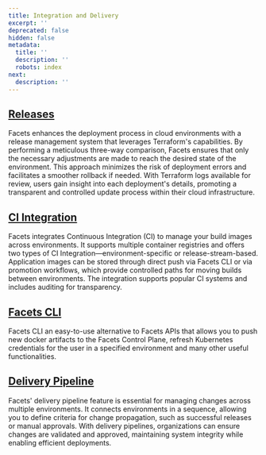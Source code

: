 ```yaml
---
title: Integration and Delivery
excerpt: ''
deprecated: false
hidden: false
metadata:
  title: ''
  description: ''
  robots: index
next:
  description: ''
---
```

## [Releases](doc:releases-concept)

Facets enhances the deployment process in cloud environments with a release management system that leverages Terraform's capabilities. By performing a meticulous three-way comparison, Facets ensures that only the necessary adjustments are made to reach the desired state of the environment. This approach minimizes the risk of deployment errors and facilitates a smoother rollback if needed. With Terraform logs available for review, users gain insight into each deployment's details, promoting a transparent and controlled update process within their cloud infrastructure.

## [CI Integration](doc:artifacts)

Facets integrates Continuous Integration (CI) to manage your build images across environments. It supports multiple container registries and offers two types of CI Integration—environment-specific or release-stream-based. Application images can be stored through direct push via Facets CLI or via promotion workflows, which provide controlled paths for moving builds between environments. The integration supports popular CI systems and includes auditing for transparency.

## [Facets CLI](doc:command-line-tool-for-facets)

Facets CLI an easy-to-use alternative to Facets APIs that allows you to push new docker artifacts to the Facets Control Plane, refresh Kubernetes credentials for the user in a specified environment and many other useful functionalities.

## [Delivery Pipeline](doc:pipeline)

Facets' delivery pipeline feature is essential for managing changes across multiple environments. It connects environments in a sequence, allowing you to define criteria for change propagation, such as successful releases or manual approvals. With delivery pipelines, organizations can ensure changes are validated and approved, maintaining system integrity while enabling efficient deployments.
